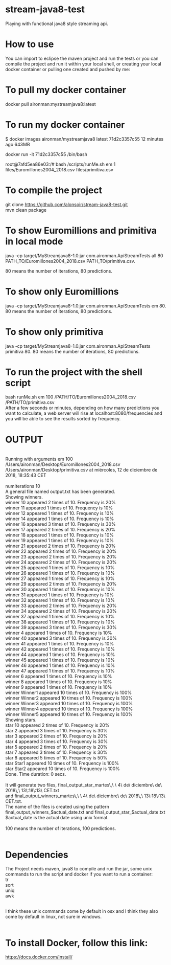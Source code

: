 # stream-java8-test
Playing with functional java8 style streaming api. <br />

# How to use <br />

You can import to eclipse the maven project and run the tests or you can compile the project and run it within your local shell, or creating your local docker container or pulling one created and pushed by me: <br />

# To pull my docker container <br />

docker pull aironman:mystreamjava8:latest <br />

# To run my docker container <br />
$ docker images
aironman/mystreamjava8   latest              71d2c3357c55        12 minutes ago      643MB <br />

docker run -it 71d2c3357c55 /bin/bash <br />

root@7afd5ea86e03:/# bash /scripts/runMe.sh em 1 files/Euromillones2004_2018.csv files/primitiva.csv <br /> 

# To compile the project

git clone https://github.com/alonsoir/stream-java8-test.git <br />
mvn clean package <br />

# To show Euromillions and primitiva in local mode<br />

java -cp target/MyStreamjava8-1.0.jar com.aironman.ApiStreamTests all 80 PATH_TO/Euromillones2004_2018.csv PATH_TO/primitiva.csv. <br /> 

80 means the number of iterations, 80 predictions.<br />

# To show only Euromillions <br />

java -cp target/MyStreamjava8-1.0.jar com.aironman.ApiStreamTests em 80. 80 means the number of iterations, 80 predictions.<br />

# To show only primitiva <br />

java -cp target/MyStreamjava8-1.0.jar com.aironman.ApiStreamTests primitiva 80. 80 means the number of iterations, 80 predictions.<br />

# To run the project with the shell script <br />

bash runMe.sh em 100 /PATH/TO/Euromillones2004_2018.csv /PATH/TO/primitiva.csv<br /> 
After a few seconds or minutes, depending on how many predictions you want to calculate, a web server will rise at localhost:8080/frequencies and you will be able to see the results sorted by frequency.
<br />
# OUTPUT

<br />
Running with arguments em 100 /Users/aironman/Desktop/Euromillones2004_2018.csv /Users/aironman/Desktop/primitiva.csv at miércoles, 12 de diciembre de 2018, 18:35:43 CET<br />
<br />
numIterations 10 <br />
A general file named output.txt has been generated. <br /> 
Showing winners. <br />
winner 10 appeared 2 times of 10. Frequency is 20% <br />
winner 11 appeared 1 times of 10. Frequency is 10% <br />
winner 12 appeared 1 times of 10. Frequency is 10% <br />
winner 14 appeared 1 times of 10. Frequency is 10% <br />
winner 16 appeared 3 times of 10. Frequency is 30% <br />
winner 17 appeared 2 times of 10. Frequency is 20% <br />
winner 18 appeared 1 times of 10. Frequency is 10% <br />
winner 19 appeared 1 times of 10. Frequency is 10% <br />
winner 21 appeared 2 times of 10. Frequency is 20% <br />
winner 22 appeared 2 times of 10. Frequency is 20% <br />
winner 23 appeared 2 times of 10. Frequency is 20% <br />
winner 24 appeared 2 times of 10. Frequency is 20% <br />
winner 25 appeared 1 times of 10. Frequency is 10% <br />
winner 26 appeared 1 times of 10. Frequency is 10% <br />
winner 27 appeared 1 times of 10. Frequency is 10% <br />
winner 29 appeared 2 times of 10. Frequency is 20% <br />
winner 30 appeared 1 times of 10. Frequency is 10% <br />
winner 31 appeared 1 times of 10. Frequency is 10% <br />
winner 32 appeared 1 times of 10. Frequency is 10% <br />
winner 33 appeared 2 times of 10. Frequency is 20% <br />
winner 34 appeared 2 times of 10. Frequency is 20% <br />
winner 37 appeared 1 times of 10. Frequency is 10% <br />
winner 38 appeared 1 times of 10. Frequency is 10% <br />
winner 39 appeared 3 times of 10. Frequency is 30% <br />
winner 4 appeared 1 times of 10. Frequency is 10% <br />
winner 40 appeared 3 times of 10. Frequency is 30% <br />
winner 41 appeared 1 times of 10. Frequency is 10% <br />
winner 42 appeared 1 times of 10. Frequency is 10% <br />
winner 44 appeared 1 times of 10. Frequency is 10% <br />
winner 45 appeared 1 times of 10. Frequency is 10% <br />
winner 46 appeared 1 times of 10. Frequency is 10% <br />
winner 47 appeared 1 times of 10. Frequency is 10% <br />
winner 6 appeared 1 times of 10. Frequency is 10% <br />
winner 8 appeared 1 times of 10. Frequency is 10% <br />
winner 9 appeared 1 times of 10. Frequency is 10% <br />
winner Winner1 appeared 10 times of 10. Frequency is 100% <br />
winner Winner2 appeared 10 times of 10. Frequency is 100% <br />
winner Winner3 appeared 10 times of 10. Frequency is 100% <br />
winner Winner4 appeared 10 times of 10. Frequency is 100% <br />
winner Winner5 appeared 10 times of 10. Frequency is 100% <br />
Showing stars. <br />
star 10 appeared 2 times of 10. Frequency is 20% <br />
star 2 appeared 3 times of 10. Frequency is 30% <br />
star 3 appeared 2 times of 10. Frequency is 20% <br />
star 4 appeared 3 times of 10. Frequency is 30% <br />
star 5 appeared 2 times of 10. Frequency is 20% <br />
star 7 appeared 3 times of 10. Frequency is 30% <br />
star 8 appeared 5 times of 10. Frequency is 50% <br />
star Star1 appeared 10 times of 10. Frequency is 100% <br />
star Star2 appeared 10 times of 10. Frequency is 100% <br />
Done. Time duration: 0 secs. <br />
<br />
It will generate two files, final_output_star_martes\,\ \ 4\ de\ diciembre\ de\ 2018\,\ 13\:18\:13\ CET.txt<br /> 
and final_output_winners_martes\,\ \ 4\ de\ diciembre\ de\ 2018\,\ 13\:18\:13\ CET.txt.<br />
The name of the files is created using the pattern final_output_winners_$actual_date.txt and final_output_star_$actual_date.txt<br />
$actual_date is the actual date using unix format.<br />
<br />
100 means the number of iterations, 100 predictions. <br />
<br />

# Dependencies <br />

The Project needs maven, java8 to compile and run the jar, some unix commands to run the script and docker if you want to run a container: <br />
tr <br />
sort <br />
uniq <br />
awk  <br />
 <br />

I think these unix commands come by default in osx and I think they also come by default in linux, not sure in windows.  <br />
 <br />

# To install Docker, follow this link: <br />

https://docs.docker.com/install/<br />
<br />
